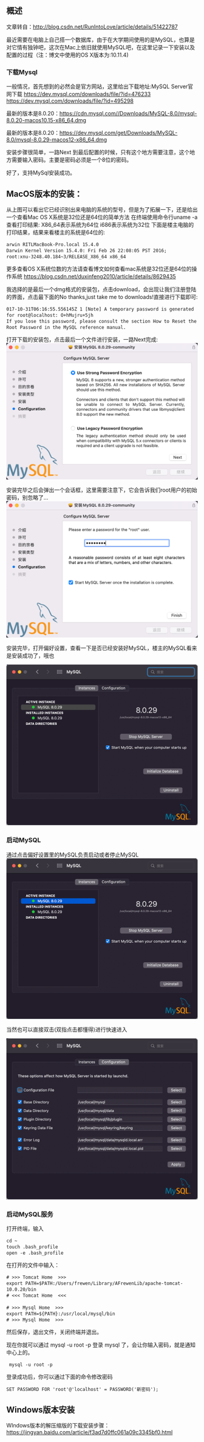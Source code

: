 ## 概述



文章转自：http://blog.csdn.net/RunIntoLove/article/details/51422787

最近需要在电脑上自己搭一个数据库，由于在大学期间使用的是MySQL，也算是对它情有独钟吧，这次在Mac上依旧就使用MySQL吧，在这里记录一下安装以及配置的过程（注：博文中使用的OS X版本为:10.11.4) 

### 下载Mysql

一般情况，首先想到的必然会是官方网站，这里给出下载地址:MySQL Server官网下载
https://dev.mysql.com/downloads/file/?id=476233
https://dev.mysql.com/downloads/file/?id=495298

最新的版本是8.0.20：https://cdn.mysql.com//Downloads/MySQL-8.0/mysql-8.0.20-macos10.15-x86_64.dmg

最新的版本是8.0.20：https://dev.mysql.com/get/Downloads/MySQL-8.0/mysql-8.0.29-macos12-x86_64.dmg





安装步骤很简单，一路Next 到最后配置的时候，只有这个地方需要注意，这个地方需要输入密码。主要是密码必须是一个8位的密码。

好了，支持MySql安装成功。



## MacOS版本的安装：



从上图可以看出它已经识别出来电脑的系统的型号，但是为了拓展一下，还是给出一个查看Mac OS X系统是32位还是64位的简单方法 
在终端使用命令行uname -a 
查看打印结果:
X86_64表示系统为64位
i686表示系统为32位
下面是楼主电脑的打印结果，结果来看楼主的系统是64位的:

```
arwin RITLMacBook-Pro.local 15.4.0 
Darwin Kernel Version 15.4.0: Fri Feb 26 22:08:05 PST 2016;
root:xnu-3248.40.184~3/RELEASE_X86_64 x86_64
```

更多查看OS X系统位数的方法请查看博文如何查看mac系统是32位还是64位的操作系统 
https://blog.csdn.net/duxinfeng2010/article/details/8629435

我选择的是最后一个dmg格式的安装包，点击download，会出现让我们注册登陆的界面，点击最下面的No thanks,just take me to downloads!直接进行下载即可: 


```
017-10-31T06:16:55.556145Z 1 [Note] A temporary password is generated for root@localhost: O+hMujru+5jh
If you lose this password, please consult the section How to Reset the Root Password in the MySQL reference manual.
```
打开下载的安装包，点击最后一个文件进行安装，一路Next完成:
<img src="images/image-20220517234207885.png" alt="image-20220517234207885" style="zoom:50%;" />

安装完毕之后会弹出一个会话框，这里需要注意下，它会告诉我们root用户的初始密码，别忽略了…
<img src="images/image-20220517234305237.png" alt="image-20220517234305237" style="zoom:50%;" />

安装完毕，打开偏好设置，查看一下是否已经安装好MySQL，楼主的MySQL看来是安装成功了，哦也

<img src="images/image-20220517234456053.png" alt="image-20220517234456053" style="zoom:50%;" />	


### 启动MySQL
通过点击偏好设置里的MySQL负责启动或者停止MySQL
<img src="images/image-20220517234548356.png" alt="image-20220517234548356" style="zoom:50%;" />

当然也可以直接双击(双指点击都懂得)进行快速进入

<img src="images/image-20220517234613912.png" alt="image-20220517234613912" style="zoom:50%;" />


### 启动MySQL服务

打开终端，输入

```
cd ~
touch .bash_profile
open -e .bash_profile
```
在打开的文件中输入：

```shell
# >>> Tomcat Home  >>>
export PATH=$PATH:/Users/frewen/Library/AFrewenLib/apache-tomcat-10.0.20/bin
# <<< Tomcat Home  <<<

# >>> Mysql Home  >>>
export PATH=${PATH}:/usr/local/mysql/bin
# >>> Mysql Home  >>>
```
然后保存，退出文件，关闭终端并退出。

现在你就可以通过 mysql -u root -p 登录 mysql 了，会让你输入密码，就是通知中心上的。

```
 mysql -u root -p
```

登录成功后，你可以通过下面的命令修改密码

```
SET PASSWORD FOR 'root'@'localhost' = PASSWORD('新密码');
```



## Windows版本安装


WIndows版本的解压缩版的下载安装步骤：https://jingyan.baidu.com/article/f3ad7d0ffc061a09c3345bf0.html